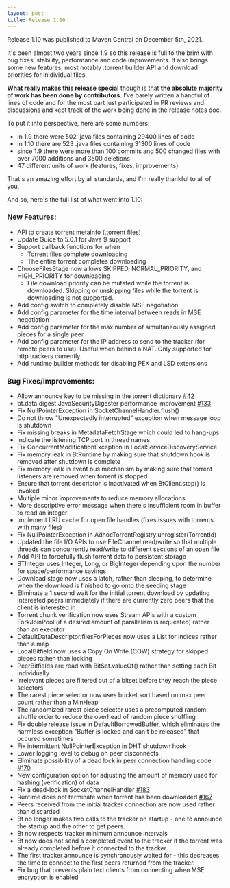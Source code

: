 ```yaml
---
layout: post
title: Release 1.10
---
```



Release 1.10 was published to Maven Central on December 5th, 2021.

It's been almost two years since 1.9 so this release is full to the brim with bug fixes, stability, performance and code improvements. It also brings some new features, most notably .torrent builder API and download priorities for inidividual files.

**What really makes this release special** though is that **the absolute majority of work has been done by contributors**. I've barely written a handful of lines of code and for the most part just participated in PR reviews and discussions and kept track of the work being done in the release notes doc.

To put it into perspective, here are some numbers:

- in 1.9 there were 502 .java files containing 29400 lines of code
- in 1.10 there are 523 .java files containing 31300 lines of code
- since 1.9 there were more than 100 commits and 500 changed files with over 7000 additions and 3500 deletions
- 47 different units of work (features, fixes, improvements)

That's an amazing effort by all standards, and I'm really thankful to all of you.

And so, here's the full list of what went into 1.10:

### New Features:

* API to create torrent metainfo (.torrent files)
* Update Guice to 5.0.1 for Java 9 support
* Support callback functions for when
    - Torrent files complete downloading
    - The entire torrent completes downloading
* ChooseFilesStage now allows SKIPPED, NORMAL_PRIORITY, and HIGH_PRIORITY for downloading
    - File download priority can be mutated while the torrent is downloaded. Skipping or unskipping files while the torrent is downloading is not supported.
* Add config switch to completely disable MSE negotiation
* Add config parameter for the time interval between reads in MSE negotiation
* Add config parameter for the max number of simultaneously assigned pieces for a single peer
* Add config parameter for the IP address to send to the tracker (for remote peers to use). Useful when behind a NAT. Only supported for http trackers currently.
* Add runtime builder methods for disabling PEX and LSD extensions

### Bug Fixes/Improvements:

* Allow announce key to be missing in the torrent dictionary [#42](https://github.com/atomashpolskiy/bt/issues/42)
* bt.data.digest.JavaSecurityDigester performance improvement [#133](https://github.com/atomashpolskiy/bt/issues/133)
* Fix NullPointerException in SocketChannelHandler.flush()
* Do not throw "Unexpectedly interrupted" exception when message loop is shutdown
* Fix missing breaks in MetadataFetchStage which could led to hang-ups
* Indicate the listening TCP port in thread names
* Fix ConcurrentModificationException in LocalServiceDiscoveryService
* Fix memory leak in BtRuntime by making sure that shutdown hook is removed after shutdown is complete
* Fix memory leak in event bus mechanism by making sure that torrent listeners are removed when torrent is stopped
* Ensure that torrent descriptor is inactivated when BtClient.stop() is invoked
* Multiple minor improvements to reduce memory allocations
* More descriptive error message when there's insufficient room in buffer to read an integer
* Implement LRU cache for open file handles (fixes issues with torrents with many files)
* Fix NullPointerException in AdhocTorrentRegistry.unregister(TorrentId)
* Updated the file I/O APIs to use FileChannel read/write so that multiple threads can concurrently read/write to different sections of an open file
* Add API to forcefully flush torrent data to persistent storage
* BTInteger uses Integer, Long, or BigInteger depending upon the number for space/performance savings
* Download stage now uses a latch, rather than sleeping, to determine when the download is finished to go onto the seeding stage
* Eliminate a 1 second wait for the initial torrent download by updating interested peers immediately if there are currently zero peers that the client is interested in
* Torrent chunk verification now uses Stream APIs with a custom ForkJoinPool (if a desired amount of parallelism is requested) rather than an executor
* DefaultDataDescriptor.filesForPieces now uses a List for indices rather than a map
* LocalBitfield now uses a Copy On Write (COW) strategy for skipped pieces rathen than locking
* PeerBitfields are read with BitSet.valueOf() rather than setting each Bit individually
* Irrelevant pieces are filtered out of a bitset before they reach the piece selectors
* The rarest piece selector now uses bucket sort based on max peer count rather than a MinHeap
* The randomized rarest piece selector uses a precomputed random shuffle order to reduce the overhead of random piece shuffling
* Fix double release issue in DefaultBorrowedBuffer, which eliminates the harmless exception "Buffer is locked and can't be released" that occured sometimes
* Fix intermittent NullPointerException in DHT shutdown hook
* Lower logging level to debug on peer disconnects
* Eliminate possibility of a dead lock in peer connection handling code [#170](https://github.com/atomashpolskiy/bt/issues/170)
* New configuration option for adjusting the amount of memory used for hashing (verification) of data
* Fix a dead-lock in SocketChannelHandler [#183](https://github.com/atomashpolskiy/bt/issues/183)
* Runtime does not terminate when torrent has been downloaded [#167](https://github.com/atomashpolskiy/bt/issues/167)
* Peers received from the initial tracker connection are now used rather than discarded
* Bt no longer makes two calls to the tracker on startup - one to announce the startup and the other to get peers.
* Bt now respects tracker minimum announce intervals
* Bt now does not send a completed event to the tracker if the torrent was already completed before it connected to the tracker
* The first tracker announce is synchronously waited for - this decreases the time to connect to the first peers returned from the tracker.
* Fix bug that prevents plain text clients from connecting when MSE encryption is enabled